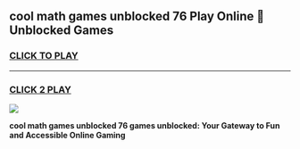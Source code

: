 
## cool math games unblocked 76 Play Online 👋 Unblocked Games
<h3>
<a href="https://premium.freeplayer.one?title=cool_math_games_unblocked_76&ref=19F">CLICK TO PLAY</a></h3>
<hr>

<h3>
<a href="https://premium.freeplayer.one?title=cool_math_games_unblocked_76&ref=19F">CLICK 2 PLAY</a>
  
</h3>

<a href="https://premium.freeplayer.one?title=cool_math_games_unblocked_76&ref=19F"><img src="https://clearcache.store/games.png"></a>


**cool math games unblocked 76 games unblocked: Your Gateway to Fun and Accessible Online Gaming**
